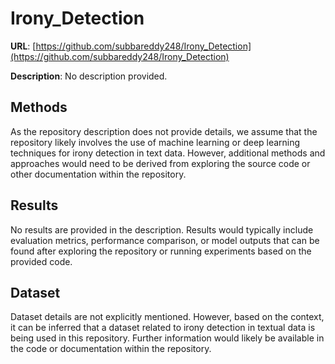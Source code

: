 # Irony_Detection
**URL**: [https://github.com/subbareddy248/Irony_Detection](https://github.com/subbareddy248/Irony_Detection)

**Description**: No description provided.

## Methods
As the repository description does not provide details, we assume that the repository likely involves the use of machine learning or deep learning techniques for irony detection in text data. However, additional methods and approaches would need to be derived from exploring the source code or other documentation within the repository.

## Results
No results are provided in the description. Results would typically include evaluation metrics, performance comparison, or model outputs that can be found after exploring the repository or running experiments based on the provided code.

## Dataset
Dataset details are not explicitly mentioned. However, based on the context, it can be inferred that a dataset related to irony detection in textual data is being used in this repository. Further information would likely be available in the code or documentation within the repository.
